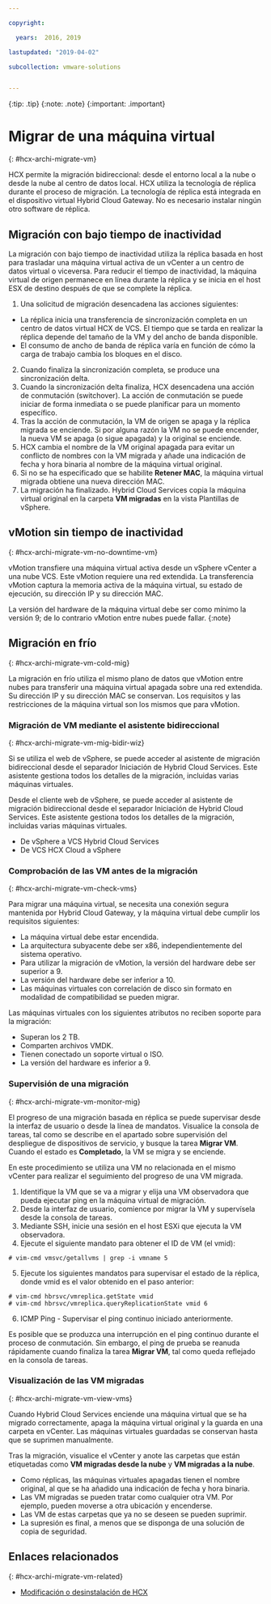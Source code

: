 ```yaml
---

copyright:

  years:  2016, 2019

lastupdated: "2019-04-02"

subcollection: vmware-solutions


---
```


{:tip: .tip}
{:note: .note}
{:important: .important}

# Migrar de una máquina virtual
{: #hcx-archi-migrate-vm}

HCX permite la migración bidireccional: desde el entorno local a la nube o desde la nube al centro de datos local. HCX utiliza la tecnología de réplica durante el proceso de migración. La tecnología de réplica está integrada en el dispositivo virtual Hybrid Cloud Gateway. No es necesario instalar ningún otro software de réplica.

## Migración con bajo tiempo de inactividad

La migración con bajo tiempo de inactividad utiliza la réplica basada en host para trasladar una máquina virtual activa de un vCenter a un centro de datos virtual o viceversa. Para reducir el tiempo de inactividad, la máquina virtual de origen permanece en línea durante la réplica y se inicia en el host ESX de destino después de que se complete la réplica.

1. Una solicitud de migración desencadena las acciones siguientes:
  * La réplica inicia una transferencia de sincronización completa en un centro de datos virtual HCX de VCS. El tiempo que se tarda en realizar la réplica depende del tamaño de la VM y del ancho de banda disponible.
  * El consumo de ancho de banda de réplica varía en función de cómo la carga de trabajo cambia los bloques en el disco.
2. Cuando finaliza la sincronización completa, se produce una sincronización delta.
3. Cuando la sincronización delta finaliza, HCX desencadena una acción de conmutación (switchover). La acción de conmutación se puede iniciar de forma inmediata o se puede planificar para un momento específico.
4. Tras la acción de conmutación, la VM de origen se apaga y la réplica migrada se enciende. Si por alguna razón la VM no se puede encender, la nueva VM se apaga (o sigue apagada) y la original se enciende.
5. HCX cambia el nombre de la VM original apagada para evitar un conflicto de nombres con la VM migrada y añade una indicación de fecha y hora binaria al nombre de la máquina virtual original.
6. Si no se ha especificado que se habilite **Retener MAC**, la máquina virtual migrada obtiene una nueva dirección MAC.
7. La migración ha finalizado. Hybrid Cloud Services copia la máquina virtual original en la carpeta **VM migradas** en la vista Plantillas de vSphere.

## vMotion sin tiempo de inactividad
{: #hcx-archi-migrate-vm-no-downtime-vm}

vMotion transfiere una máquina virtual activa desde un vSphere vCenter a una nube VCS. Este vMotion requiere una red extendida. La transferencia vMotion captura la memoria activa de la máquina virtual, su estado de ejecución, su dirección IP y su dirección MAC.

La versión del hardware de la máquina virtual debe ser como mínimo la versión 9; de lo contrario vMotion entre nubes puede fallar.
{:note}

## Migración en frío
{: #hcx-archi-migrate-vm-cold-mig}

La migración en frío utiliza el mismo plano de datos que vMotion entre nubes para transferir una máquina virtual apagada sobre una red extendida. Su dirección IP y su dirección MAC se conservan. Los requisitos y las restricciones de la máquina virtual son los mismos que para vMotion.

### Migración de VM mediante el asistente bidireccional
{: #hcx-archi-migrate-vm-mig-bidir-wiz}

Si se utiliza el web de vSphere, se puede acceder al asistente de migración bidireccional desde el separador Iniciación de Hybrid Cloud Services. Este asistente gestiona todos los detalles de la migración, incluidas varias máquinas virtuales.

Desde el cliente web de vSphere, se puede acceder al asistente de migración bidireccional desde el separador Iniciación de Hybrid Cloud Services. Este asistente gestiona todos los detalles de la migración, incluidas varias máquinas virtuales.
* De vSphere a VCS Hybrid Cloud Services
* De VCS HCX Cloud a vSphere

### Comprobación de las VM antes de la migración
{: #hcx-archi-migrate-vm-check-vms}

Para migrar una máquina virtual, se necesita una conexión segura mantenida por Hybrid Cloud Gateway, y la máquina virtual debe cumplir los requisitos siguientes:
* La máquina virtual debe estar encendida.
* La arquitectura subyacente debe ser x86, independientemente del sistema operativo.
* Para utilizar la migración de vMotion, la versión del hardware debe ser superior a 9.
* La versión del hardware debe ser inferior a 10.
* Las máquinas virtuales con correlación de disco sin formato en modalidad de compatibilidad se pueden migrar.

Las máquinas virtuales con los siguientes atributos no reciben soporte para la migración:
* Superan los 2 TB.
* Comparten archivos VMDK.
* Tienen conectado un soporte virtual o ISO.
* La versión del hardware es inferior a 9.

### Supervisión de una migración
{: #hcx-archi-migrate-vm-monitor-mig}

El progreso de una migración basada en réplica se puede supervisar desde la interfaz de usuario o desde la línea de mandatos. Visualice la consola de tareas, tal como se describe en el apartado sobre supervisión del despliegue de dispositivos de servicio, y busque la tarea **Migrar VM**. Cuando el estado es **Completado**, la VM se migra y se enciende.

En este procedimiento se utiliza una VM no relacionada en el mismo vCenter para realizar el seguimiento del progreso de una VM migrada.

1. Identifique la VM que se va a migrar y elija una VM observadora que pueda ejecutar ping en la máquina virtual de migración.
2. Desde la interfaz de usuario, comience por migrar la VM y supervísela desde la consola de tareas.
3. Mediante SSH, inicie una sesión en el host ESXi que ejecuta la VM observadora.
4. Ejecute el siguiente mandato para obtener el ID de VM (el vmid):

  ```
  # vim-cmd vmsvc/getallvms | grep -i vmname 5
  ```

5. Ejecute los siguientes mandatos para supervisar el estado de la réplica, donde vmid es el valor obtenido en el paso anterior:

  ```
  # vim-cmd hbrsvc/vmreplica.getState vmid
  # vim-cmd hbrsvc/vmreplica.queryReplicationState vmid 6
  ```

6. ICMP Ping - Supervisar el ping continuo iniciado anteriormente.

Es posible que se produzca una interrupción en el ping continuo durante el proceso de conmutación. Sin embargo, el ping de prueba se reanuda rápidamente cuando finaliza la tarea **Migrar VM**, tal como queda reflejado en la consola de tareas.

### Visualización de las VM migradas
{: #hcx-archi-migrate-vm-view-vms}

Cuando Hybrid Cloud Services enciende una máquina virtual que se ha migrado correctamente, apaga la máquina virtual original y la guarda en una carpeta en vCenter. Las máquinas virtuales guardadas se conservan hasta que se suprimen manualmente.

Tras la migración, visualice el vCenter y anote las carpetas que están etiquetadas como **VM migradas desde la nube** y **VM migradas a la nube**.
* Como réplicas, las máquinas virtuales apagadas tienen el nombre original, al que se ha añadido una indicación de fecha y hora binaria.
* Las VM migradas se pueden tratar como cualquier otra VM. Por ejemplo, pueden moverse a otra ubicación y encenderse.
* Las VM de estas carpetas que ya no se deseen se pueden suprimir.
* La supresión es final, a menos que se disponga de una solución de copia de seguridad.

## Enlaces relacionados
{: #hcx-archi-migrate-vm-related}

* [Modificación o desinstalación de HCX](/docs/services/vmwaresolutions/archiref/hcx-archi?topic=vmware-solutions-hcx-archi-mod-uninstall)
